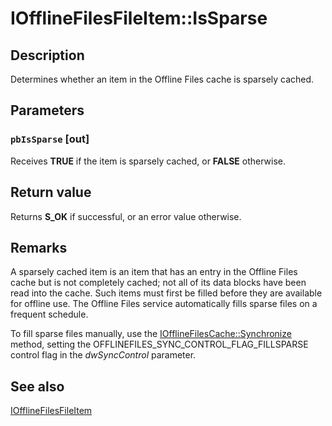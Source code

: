 # IOfflineFilesFileItem::IsSparse

## Description

Determines whether an item in the Offline Files cache is sparsely cached.

## Parameters

### `pbIsSparse` [out]

Receives **TRUE** if the item is sparsely cached, or **FALSE** otherwise.

## Return value

Returns **S_OK** if successful, or an error value otherwise.

## Remarks

A sparsely cached item is an item that has an entry in the Offline Files cache but is not completely cached; not all of its data blocks have been read into the cache. Such items must first be filled before they are available for offline use. The Offline Files service automatically fills sparse files on a frequent schedule.

To fill sparse files manually, use the [IOfflineFilesCache::Synchronize](https://learn.microsoft.com/previous-versions/windows/desktop/api/cscobj/nf-cscobj-iofflinefilescache-synchronize) method, setting the OFFLINEFILES_SYNC_CONTROL_FLAG_FILLSPARSE control flag in the *dwSyncControl* parameter.

## See also

[IOfflineFilesFileItem](https://learn.microsoft.com/previous-versions/windows/desktop/api/cscobj/nn-cscobj-iofflinefilesfileitem)